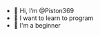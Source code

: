 - 👋 Hi, I’m @Piston369
- 👀 I want to learn to program 
- 🌱 I'm a beginner 

  
  
  

<!---
Piston369/Piston369 is a ✨ special ✨ repository because its `README.md` (this file) appears on your GitHub profile.
You can click the Preview link to take a look at your changes.
--->
